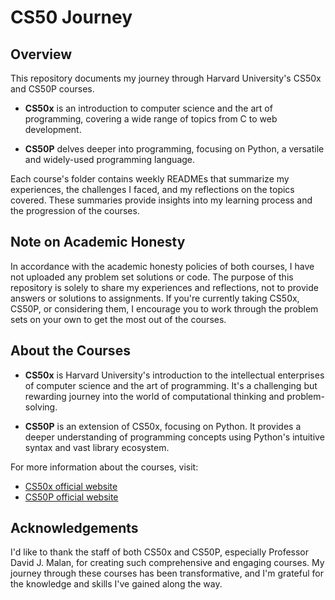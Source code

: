 # CS50 Journey

## Overview
This repository documents my journey through Harvard University's CS50x and CS50P courses. 

- **CS50x** is an introduction to computer science and the art of programming, covering a wide range of topics from C to web development.
  
- **CS50P** delves deeper into programming, focusing on Python, a versatile and widely-used programming language.

Each course's folder contains weekly READMEs that summarize my experiences, the challenges I faced, and my reflections on the topics covered. These summaries provide insights into my learning process and the progression of the courses.

## Note on Academic Honesty
In accordance with the academic honesty policies of both courses, I have not uploaded any problem set solutions or code. The purpose of this repository is solely to share my experiences and reflections, not to provide answers or solutions to assignments. If you're currently taking CS50x, CS50P, or considering them, I encourage you to work through the problem sets on your own to get the most out of the courses.

## About the Courses
- **CS50x** is Harvard University's introduction to the intellectual enterprises of computer science and the art of programming. It's a challenging but rewarding journey into the world of computational thinking and problem-solving.

- **CS50P** is an extension of CS50x, focusing on Python. It provides a deeper understanding of programming concepts using Python's intuitive syntax and vast library ecosystem.

For more information about the courses, visit:
- [CS50x official website](https://cs50.harvard.edu/x/2023/)
- [CS50P official website](https://cs50.harvard.edu/python/2022/)

## Acknowledgements
I'd like to thank the staff of both CS50x and CS50P, especially Professor David J. Malan, for creating such comprehensive and engaging courses. My journey through these courses has been transformative, and I'm grateful for the knowledge and skills I've gained along the way.
